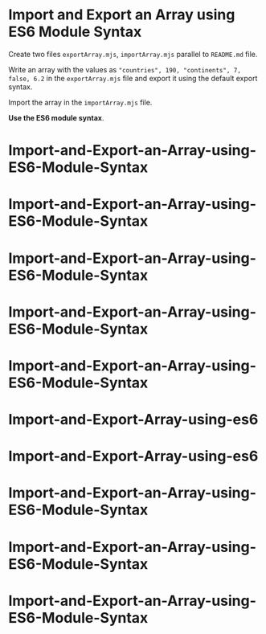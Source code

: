 # Import and Export an Array using ES6 Module Syntax

Create two files `exportArray.mjs`, `importArray.mjs` parallel to `README.md` file.

Write an array with the values as `"countries", 190, "continents", 7, false, 6.2` in the `exportArray.mjs` file and export it using the default export syntax.

Import the array in the `importArray.mjs` file.

<b>Use the ES6 module syntax</b>.

# Import-and-Export-an-Array-using-ES6-Module-Syntax

# Import-and-Export-an-Array-using-ES6-Module-Syntax

# Import-and-Export-an-Array-using-ES6-Module-Syntax

# Import-and-Export-an-Array-using-ES6-Module-Syntax

# Import-and-Export-an-Array-using-ES6-Module-Syntax

# Import-and-Export-Array-using-es6

# Import-and-Export-Array-using-es6
# Import-and-Export-an-Array-using-ES6-Module-Syntax
# Import-and-Export-an-Array-using-ES6-Module-Syntax
# Import-and-Export-an-Array-using-ES6-Module-Syntax
